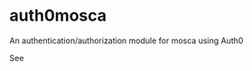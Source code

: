 auth0mosca
==========

An authentication/authorization module for mosca using Auth0

See [](https://docs.auth0.com/scenarios-mqtt)
